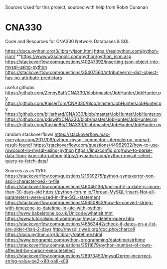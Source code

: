 Sources Used for this project, sourced with help from Robin Cunanan

# CNA330
Code and Resources for CNA330 Network Databases &amp; SQL

https://docs.python.org/3/library/json.html
https://realpython.com/python-json/
**https://www.w3schools.com/python/python_json.asp
https://stackoverflow.com/questions/40247392/inserting-json-object-into-mysql-using-python
https://stackoverflow.com/questions/35407560/attributeerror-dict-object-has-no-attribute-predictors

useful githubs
https://github.com/ZennyBaff/CNA330/blob/master/JobHunter/JobHunter.py
https://github.com/KaiserTom/CNA330/blob/master/JobHunter/JobHunter.py
https://github.com/billerhard/CNA330/blob/master/JobHunter/JobHunter.py
https://github.com/pdswift/CNA330/blob/master/JobHunter/JobHunter.py
https://github.com/Rushin85/CNA330/blob/master/JobHunter/JobHunter.py

random stackoverflows
https://stackoverflow.max-everyday.com/2017/09/python-mysql-connector-internalerror-unread-result-found/
https://stackoverflow.com/questions/44962932/how-to-use-rowcount-in-mysql-using-python
https://linuxconfig.org/how-to-parse-data-from-json-into-python
https://pynative.com/python-mysql-select-query-to-fetch-data/

Sources as as 11/10:
https://stackoverflow.com/questions/21639275/python-syntaxerror-non-ascii-character-xe2-in-file
https://stackoverflow.com/questions/46046136/find-out-if-a-date-is-more-than-30-days-old
https://python-forum.io/Thread-MySQL-Insert-Not-all-parameters-were-used-in-the-SQL-statement
https://stackoverflow.com/questions/45650853/how-to-convert-string-with-timezone-to-datetime-in-utc-with-python
https://www.babelstone.co.uk/Unicode/whatisit.html
https://www.tutorialspoint.com/mysql/mysql-delete-query.htm
https://stackoverflow.com/questions/46563442/check-if-dates-on-a-list-are-older-than-2-days
http://mysql.rjweb.org/doc.php/charcoll
https://docs.python.org/3/library/datetime.html
https://www.programiz.com/python-programming/datetime/strftime
https://stackoverflow.com/questions/2511679/python-number-of-rows-affected-by-cursor-executeselect
https://stackoverflow.com/questions/28973453/mysql2error-incorrect-string-value-xe2-x80-xa8-x09